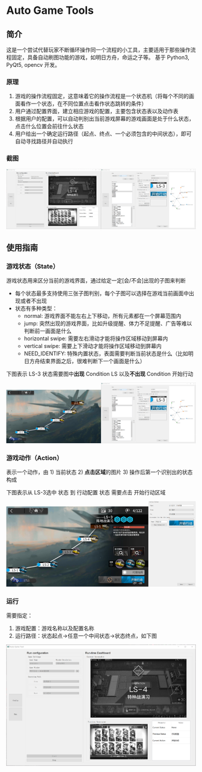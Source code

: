 # Auto Game Tools

## 简介

这是一个尝试代替玩家不断循环操作同一个流程的小工具，主要适用于那些操作流程固定，具备自动刷图功能的游戏，如明日方舟，命运之子等。
基于 Python3, PyQt5, opencv 开发。

### 原理

1. 游戏的操作流程固定，这意味着它的操作流程是一个状态机（将每个不同的画面看作一个状态，在不同位置点击看作状态跳转的条件）
2. 用户通过配置界面，建立相应游戏的配置，主要包含状态表以及动作表
3. 根据用户的配置，可以自动判别出当前游戏屏幕的游戏画面是处于什么状态，点击什么位置会前往什么状态
4. 用户给出一个确定运行路径（起点、终点、一个必须包含的中间状态），即可自动寻找路径并自动执行

### 截图

<p float="left">
  <img src="https://github.com/SeptemberHX/AutoGameTools/blob/master/screenshot/Arknights.png?raw=true"  width="50%"/><img src="https://github.com/SeptemberHX/AutoGameTools/blob/master/screenshot/config.png?raw=true"  width="50%"/>
</p>

## 使用指南

### 游戏状态（State）

游戏状态用来区分当前的游戏界面，通过给定一定[会/不会]出现的子图来判断

* 每个状态最多支持使用三张子图判别，每个子图可以选择在游戏当前画面中出现或者不出现
* 状态有多种类型：
  * normal: 游戏界面不能左右上下移动，所有元素都在一个屏幕范围内
  * jump: 突然出现的游戏界面，比如升级提醒、体力不足提醒、广告等难以判断前一画面是什么
  * horizontal swipe: 需要左右滑动才能将操作区域移动到屏幕内
  * vertical swipe: 需要上下滑动才能将操作区域移动到屏幕内
  * NEED_IDENTIFY: 特殊内置状态，表面需要判断当前状态是什么（比如明日方舟结束界面之后，很难判断下一个画面是什么）

下图表示 LS-3 状态需要图中**出现** Condition LS 以及**不出现** Condition 开始行动

<p float="left">
  <img src="https://github.com/SeptemberHX/AutoGameTools/blob/master/screenshot/战斗演习.png?raw=true"  width="50%"/><img src="https://github.com/SeptemberHX/AutoGameTools/blob/master/screenshot/config.png?raw=true"  width="50%"/>
</p>

### 游戏动作（Action）

表示一个动作，由 1) 当前状态 2) **点击区域**的图片 3) 操作后第一个识别出的状态 构成

下图表示从 LS-3选中 状态 到 行动配置 状态 需要点击 开始行动区域

<p float="left">
  <img src="https://github.com/SeptemberHX/AutoGameTools/blob/master/screenshot/LS-3-selected.png?raw=true"  width="75%"/><img src="https://github.com/SeptemberHX/AutoGameTools/blob/master/screenshot/action_1.png?raw=true"  width="25%"/>
</p>

### 运行

需要指定：
1. 游戏配置：游戏名称以及配置名称
2. 运行路径：状态起点->任意一个中间状态->状态终点，如下图

![](https://github.com/SeptemberHX/AutoGameTools/blob/master/screenshot/Arknights.png?raw=true)
